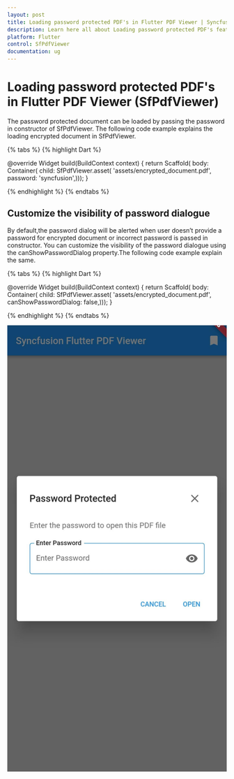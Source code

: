 ```yaml
---
layout: post
title: Loading password protected PDF's in Flutter PDF Viewer | Syncfusion
description: Learn here all about Loading password protected PDF's feature of Syncfusion Flutter PDF Viewer (SfPdfViewer) widget and more.
platform: Flutter
control: SfPdfViewer
documentation: ug
---
```


# Loading password protected PDF's in Flutter PDF Viewer (SfPdfViewer)

The password protected document can be loaded by passing the password in constructor of SfPdfViewer. The following code example explains the loading encrypted document in SfPdfViewer.

{% tabs %}
{% highlight Dart %}

@override
Widget build(BuildContext context) {
  return Scaffold(
      body: Container(
          child: SfPdfViewer.asset(
              'assets/encrypted_document.pdf',
              password: 'syncfusion',)));
}

{% endhighlight %}
{% endtabs %}

## Customize the visibility of password dialogue

By default,the password dialog will be alerted when user doesn’t provide a password for encrypted document or incorrect password is passed in constructor.
You can customize the visibility of the password dialogue using the canShowPasswordDialog property.The following code example explain the same.

{% tabs %}
{% highlight Dart %}

@override
Widget build(BuildContext context) {
  return Scaffold(
      body: Container(
          child: SfPdfViewer.asset(
              'assets/encrypted_document.pdf',
            canShowPasswordDialog: false,)));
}

{% endhighlight %}
{% endtabs %}

![Password dialog](images/password-dialog.png)
